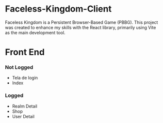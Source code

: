 # Faceless-Kingdom-Client
Faceless Kingdom is a Persistent Browser-Based Game (PBBG). This project was created to enhance my skills with the React library, primarily using Vite as the main development tool.

# Front End

### Not Logged
- Tela de login
- Index

### Logged
- Realm Detail
- Shop
- User Detail
